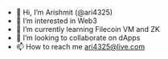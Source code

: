 - 👋 Hi, I’m Arishmit (@ari4325) 
- 👀 I’m interested in Web3
- 🌱 I’m currently learning Filecoin VM and ZK
- 💞️ I’m looking to collaborate on dApps
- 📫 How to reach me ari4325@live.com

<!---
ari4325/ari4325 is a ✨ special ✨ repository because its `README.md` (this file) appears on your GitHub profile.
You can click the Preview link to take a look at your changes.
--->
